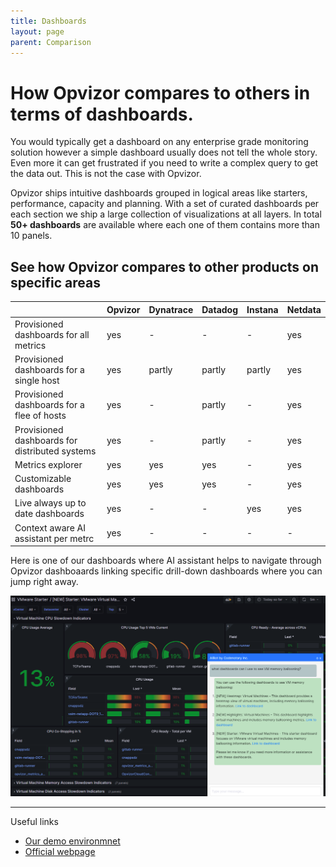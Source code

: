 ```yaml
---
title: Dashboards
layout: page
parent: Comparison
---
```


# How Opvizor compares to others in terms of dashboards.
You would typically get a dashboard on any enterprise grade monitoring solution however a simple dashboard usually does not tell the whole story.
Even more it can get frustrated if you need to write a complex query to get the data out. This is not the case with Opvizor.

Opvizor ships intuitive dashboards grouped in logical areas like starters, performance, capacity and planning.
With a set of curated dashboards per each section we ship a large collection of visualizations at all layers. In total **50+ dashboards** are available where each one of them contains more than 10 panels. 

## See how Opvizor compares to other products on specific areas

|                                                   | Opvizor                   | Dynatrace             | Datadog               | Instana               | Netdata                   |
|:--------------------------------------------------|:--------------------------|:----------------------|:----------------------|:----------------------|:--------------------------|
| Provisioned dashboards for all metrics            | yes                       | -                     | -                     | -                     | yes                       |
| Provisioned dashboards for a single host          | yes                       | partly                | partly                | partly                | yes                       |
| Provisioned dashboards for a flee of hosts        | yes                       | -                     | partly                | -                     | yes                       |
| Provisioned dashboards for distributed systems    | yes                       | -                     | partly                | -                     | yes                       |
| Metrics explorer                                  | yes                       | yes                   | yes                   | -                     | yes                       |
| Customizable dashboards                           | yes                       | yes                   | yes                   | -                     | yes                       |
| Live always up to date dashboards                 | yes                       | -                     | -                     | yes                   | yes                       |
| Context aware AI assistant per metrc              | yes                       | -                     | -                     | -                     | -                         |


Here is one of our dashboards where AI assistant helps to navigate through Opvizor dashboaards linking specific drill-down dashboards where you can jump right away.

![ai assistant](img/aichat_panels.png)

----

Useful links

- [Our demo environmnet](https://demoml.codenotary.io/)
- [Official webpage](https://opvizor.com)
